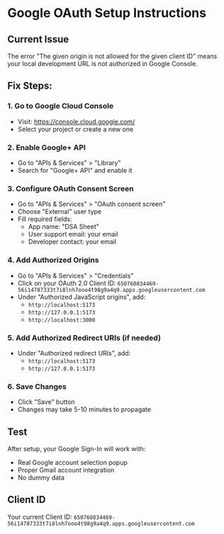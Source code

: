 # Google OAuth Setup Instructions

## Current Issue
The error "The given origin is not allowed for the given client ID" means your local development URL is not authorized in Google Console.

## Fix Steps:

### 1. Go to Google Cloud Console
- Visit: https://console.cloud.google.com/
- Select your project or create a new one

### 2. Enable Google+ API
- Go to "APIs & Services" > "Library"
- Search for "Google+ API" and enable it

### 3. Configure OAuth Consent Screen
- Go to "APIs & Services" > "OAuth consent screen"
- Choose "External" user type
- Fill required fields:
  - App name: "DSA Sheet"
  - User support email: your email
  - Developer contact: your email

### 4. Add Authorized Origins
- Go to "APIs & Services" > "Credentials"
- Click on your OAuth 2.0 Client ID: `650760834469-56i14787333t7i8lnh7ooo4t98g9a4q9.apps.googleusercontent.com`
- Under "Authorized JavaScript origins", add:
  - `http://localhost:5173`
  - `http://127.0.0.1:5173`
  - `http://localhost:3000`

### 5. Add Authorized Redirect URIs (if needed)
- Under "Authorized redirect URIs", add:
  - `http://localhost:5173`
  - `http://127.0.0.1:5173`

### 6. Save Changes
- Click "Save" button
- Changes may take 5-10 minutes to propagate

## Test
After setup, your Google Sign-In will work with:
- Real Google account selection popup
- Proper Gmail account integration
- No dummy data

## Client ID
Your current Client ID: `650760834469-56i14787333t7i8lnh7ooo4t98g9a4q9.apps.googleusercontent.com`